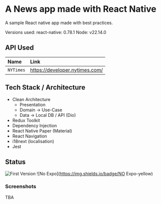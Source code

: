 # A News app made with React Native

A sample React native app made with best practices.

Versions used:
react-native: 0.78.1
Node: v22.14.0

## API Used

| Name      | Link                           |
| :-------- | :----------------------------- |
| `NYTimes` | https://developer.nytimes.com/ |

## Tech Stack / Architecture

- Clean Architecture
  - Presentation
  - Domain -> Use-Case
  - Data -> Local DB / API (Dio)
- Redux Toolkit
- Dependency Injection
- React Native Paper (Material)
- React Navigation
- i18next (localisation)
- Jest

## Status

![First Version](https://img.shields.io/badge/V0.0.1-InProgress-yellow)
![No Expo](https://img.shields.io/badge/NO Expo-yellow)

### Screenshots

TBA
